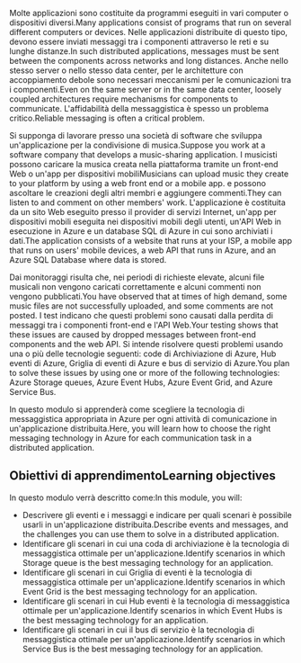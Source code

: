 <span data-ttu-id="2b713-101">Molte applicazioni sono costituite da programmi eseguiti in vari computer o dispositivi diversi.</span><span class="sxs-lookup"><span data-stu-id="2b713-101">Many applications consist of programs that run on several different computers or devices.</span></span> <span data-ttu-id="2b713-102">Nelle applicazioni distribuite di questo tipo, devono essere inviati messaggi tra i componenti attraverso le reti e su lunghe distanze.</span><span class="sxs-lookup"><span data-stu-id="2b713-102">In such distributed applications, messages must be sent between the components across networks and long distances.</span></span> <span data-ttu-id="2b713-103">Anche nello stesso server o nello stesso data center, per le architetture con accoppiamento debole sono necessari meccanismi per le comunicazioni tra i componenti.</span><span class="sxs-lookup"><span data-stu-id="2b713-103">Even on the same server or in the same data center, loosely coupled architectures require mechanisms for components to communicate.</span></span> <span data-ttu-id="2b713-104">L'affidabilità della messaggistica è spesso un problema critico.</span><span class="sxs-lookup"><span data-stu-id="2b713-104">Reliable messaging is often a critical problem.</span></span>

<span data-ttu-id="2b713-105">Si supponga di lavorare presso una società di software che sviluppa un'applicazione per la condivisione di musica.</span><span class="sxs-lookup"><span data-stu-id="2b713-105">Suppose you work at a software company that develops a music-sharing application.</span></span> <span data-ttu-id="2b713-106">I musicisti possono caricare la musica creata nella piattaforma tramite un front-end Web o un'app per dispositivi mobili</span><span class="sxs-lookup"><span data-stu-id="2b713-106">Musicians can upload music they create to your platform by using a web front end or a mobile app.</span></span> <span data-ttu-id="2b713-107">e possono ascoltare le creazioni degli altri membri e aggiungere commenti.</span><span class="sxs-lookup"><span data-stu-id="2b713-107">They can listen to and comment on other members' work.</span></span> <span data-ttu-id="2b713-108">L'applicazione è costituita da un sito Web eseguito presso il provider di servizi Internet, un'app per dispositivi mobili eseguita nei dispositivi mobili degli utenti, un'API Web in esecuzione in Azure e un database SQL di Azure in cui sono archiviati i dati.</span><span class="sxs-lookup"><span data-stu-id="2b713-108">The application consists of a website that runs at your ISP, a mobile app that runs on users' mobile devices, a web API that runs in Azure, and an Azure SQL Database where data is stored.</span></span>

<span data-ttu-id="2b713-109">Dai monitoraggi risulta che, nei periodi di richieste elevate, alcuni file musicali non vengono caricati correttamente e alcuni commenti non vengono pubblicati.</span><span class="sxs-lookup"><span data-stu-id="2b713-109">You have observed that at times of high demand, some music files are not successfully uploaded, and some comments are not posted.</span></span> <span data-ttu-id="2b713-110">I test indicano che questi problemi sono causati dalla perdita di messaggi tra i componenti front-end e l'API Web.</span><span class="sxs-lookup"><span data-stu-id="2b713-110">Your testing shows that these issues are caused by dropped messages between front-end components and the web API.</span></span> <span data-ttu-id="2b713-111">Si intende risolvere questi problemi usando una o più delle tecnologie seguenti: code di Archiviazione di Azure, Hub eventi di Azure, Griglia di eventi di Azure e bus di servizio di Azure.</span><span class="sxs-lookup"><span data-stu-id="2b713-111">You plan to solve these issues by using one or more of the following technologies: Azure Storage queues, Azure Event Hubs, Azure Event Grid, and Azure Service Bus.</span></span>

<span data-ttu-id="2b713-112">In questo modulo si apprenderà come scegliere la tecnologia di messaggistica appropriata in Azure per ogni attività di comunicazione in un'applicazione distribuita.</span><span class="sxs-lookup"><span data-stu-id="2b713-112">Here, you will learn how to choose the right messaging technology in Azure for each communication task in a distributed application.</span></span>

## <a name="learning-objectives"></a><span data-ttu-id="2b713-113">Obiettivi di apprendimento</span><span class="sxs-lookup"><span data-stu-id="2b713-113">Learning objectives</span></span>
<span data-ttu-id="2b713-114">In questo modulo verrà descritto come:</span><span class="sxs-lookup"><span data-stu-id="2b713-114">In this module, you will:</span></span>

- <span data-ttu-id="2b713-115">Descrivere gli eventi e i messaggi e indicare per quali scenari è possibile usarli in un'applicazione distribuita.</span><span class="sxs-lookup"><span data-stu-id="2b713-115">Describe events and messages, and the challenges you can use them to solve in a distributed application.</span></span>
- <span data-ttu-id="2b713-116">Identificare gli scenari in cui una coda di archiviazione è la tecnologia di messaggistica ottimale per un'applicazione.</span><span class="sxs-lookup"><span data-stu-id="2b713-116">Identify scenarios in which Storage queue is the best messaging technology for an application.</span></span>
- <span data-ttu-id="2b713-117">Identificare gli scenari in cui Griglia di eventi è la tecnologia di messaggistica ottimale per un'applicazione.</span><span class="sxs-lookup"><span data-stu-id="2b713-117">Identify scenarios in which Event Grid is the best messaging technology for an application.</span></span>
- <span data-ttu-id="2b713-118">Identificare gli scenari in cui Hub eventi è la tecnologia di messaggistica ottimale per un'applicazione.</span><span class="sxs-lookup"><span data-stu-id="2b713-118">Identify scenarios in which Event Hubs is the best messaging technology for an application.</span></span>
- <span data-ttu-id="2b713-119">Identificare gli scenari in cui il bus di servizio è la tecnologia di messaggistica ottimale per un'applicazione.</span><span class="sxs-lookup"><span data-stu-id="2b713-119">Identify scenarios in which Service Bus is the best messaging technology for an application.</span></span>